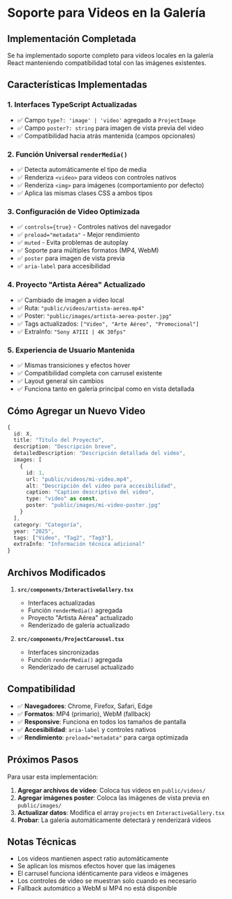 # Soporte para Videos en la Galería

## Implementación Completada

Se ha implementado soporte completo para videos locales en la galería React manteniendo compatibilidad total con las imágenes existentes.

## Características Implementadas

### 1. Interfaces TypeScript Actualizadas
- ✅ Campo `type?: 'image' | 'video'` agregado a `ProjectImage`
- ✅ Campo `poster?: string` para imagen de vista previa del video
- ✅ Compatibilidad hacia atrás mantenida (campos opcionales)

### 2. Función Universal `renderMedia()`
- ✅ Detecta automáticamente el tipo de media
- ✅ Renderiza `<video>` para videos con controles nativos
- ✅ Renderiza `<img>` para imágenes (comportamiento por defecto)
- ✅ Aplica las mismas clases CSS a ambos tipos

### 3. Configuración de Video Optimizada
- ✅ `controls={true}` - Controles nativos del navegador
- ✅ `preload="metadata"` - Mejor rendimiento
- ✅ `muted` - Evita problemas de autoplay
- ✅ Soporte para múltiples formatos (MP4, WebM)
- ✅ `poster` para imagen de vista previa
- ✅ `aria-label` para accesibilidad

### 4. Proyecto "Artista Aérea" Actualizado
- ✅ Cambiado de imagen a video local
- ✅ Ruta: `"public/videos/artista-aerea.mp4"`
- ✅ Poster: `"public/images/artista-aerea-poster.jpg"`
- ✅ Tags actualizados: `["Video", "Arte Aéreo", "Promocional"]`
- ✅ ExtraInfo: `"Sony A7III | 4K 30fps"`

### 5. Experiencia de Usuario Mantenida
- ✅ Mismas transiciones y efectos hover
- ✅ Compatibilidad completa con carrusel existente
- ✅ Layout general sin cambios
- ✅ Funciona tanto en galería principal como en vista detallada

## Cómo Agregar un Nuevo Video

```typescript
{
  id: X,
  title: "Título del Proyecto",
  description: "Descripción breve",
  detailedDescription: "Descripción detallada del video",
  images: [
    {
      id: 1,
      url: "public/videos/mi-video.mp4",
      alt: "Descripción del video para accesibilidad",
      caption: "Caption descriptivo del video",
      type: "video" as const,
      poster: "public/images/mi-video-poster.jpg"
    }
  ],
  category: "Categoría",
  year: "2025",
  tags: ["Video", "Tag2", "Tag3"],
  extraInfo: "Información técnica adicional"
}
```

## Archivos Modificados

1. **`src/components/InteractiveGallery.tsx`**
   - Interfaces actualizadas
   - Función `renderMedia()` agregada
   - Proyecto "Artista Aérea" actualizado
   - Renderizado de galería actualizado

2. **`src/components/ProjectCarousel.tsx`**
   - Interfaces sincronizadas
   - Función `renderMedia()` agregada
   - Renderizado de carrusel actualizado

## Compatibilidad

- ✅ **Navegadores**: Chrome, Firefox, Safari, Edge
- ✅ **Formatos**: MP4 (primario), WebM (fallback)
- ✅ **Responsive**: Funciona en todos los tamaños de pantalla
- ✅ **Accesibilidad**: `aria-label` y controles nativos
- ✅ **Rendimiento**: `preload="metadata"` para carga optimizada

## Próximos Pasos

Para usar esta implementación:

1. **Agregar archivos de video**: Coloca tus videos en `public/videos/`
2. **Agregar imágenes poster**: Coloca las imágenes de vista previa en `public/images/`
3. **Actualizar datos**: Modifica el array `projects` en `InteractiveGallery.tsx`
4. **Probar**: La galería automáticamente detectará y renderizará videos

## Notas Técnicas

- Los videos mantienen aspect ratio automáticamente
- Se aplican los mismos efectos hover que las imágenes
- El carrusel funciona idénticamente para videos e imágenes
- Los controles de video se muestran solo cuando es necesario
- Fallback automático a WebM si MP4 no está disponible

